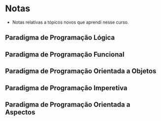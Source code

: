 # Notas
- Notas relativas a tópicos novos que aprendi nesse curso.
## Paradigma de Programação Lógica
## Paradigma de Programação Funcional
## Paradigma de Programação Orientada a Objetos
## Paradigma de Programação Imperetiva
## Paradigma de Programação Orientada a Aspectos
